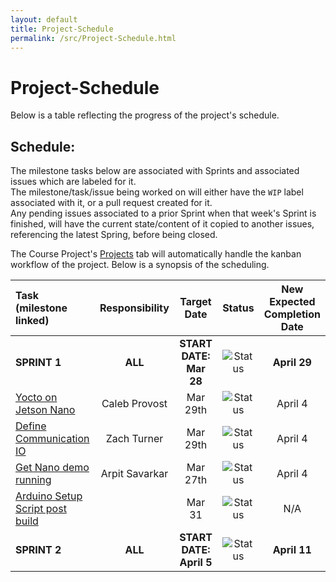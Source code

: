 ```yaml
---
layout: default
title: Project-Schedule
permalink: /src/Project-Schedule.html
---
```


# **Project-Schedule**
Below is a table reflecting the progress of the project's schedule.  
  

## Schedule:  
The milestone tasks below are associated with Sprints and associated issues which are labeled for it.  
The milestone/task/issue being worked on will either have the `WIP` label associated with it, or a pull request created for it.  
Any pending issues associated to a prior Sprint when that week's Sprint is finished, will have the current state/content of it copied to another issues, referencing the latest Spring, before being closed.   


The Course Project's [Projects](https://github.com/AESD-Course-Project/AESD-Course-Project.github.io/projects/1) tab will automatically handle the kanban workflow of the project. Below is a synopsis of the scheduling.    
   
|  Task (milestone linked)  |     Responsibility     |     Target Date     |     Status |     New Expected<br/>Completion Date     |
|            :---           |         :----:         |        :----:       |    :----:    |                  :----:                  |
| **SPRINT 1**              |          **ALL**       | **START DATE: Mar 28** | ![Status](https://img.shields.io/github/milestones/progress/AESD-Course-Project/AESD-Course-Project.github.io/1?label=&style=for-the-badge) | **April 29** || [Yocto on Jetson Nano](https://github.com/AESD-Course-Project/AESD-Course-Project.github.io/issues/5)                                         | Caleb Provost  | Mar 29th | :heavy_plus_sign: | April 4 |
| [Yocto on Jetson Nano](https://github.com/AESD-Course-Project/AESD-Course-Project.github.io/issues/5)                                         | Caleb Provost  | Mar 29th | ![Status](https://img.shields.io/github/issues/detail/label/AESD-Course-Project/AESD-Course-Project.github.io/5?label=&style=for-the-badge) | April 4 |
| [Define Communication IO](https://github.com/AESD-Course-Project/AESD-Course-Project.github.io/issues/7)    | Zach Turner    | Mar 29th | ![Status](https://img.shields.io/github/issues/detail/label/AESD-Course-Project/AESD-Course-Project.github.io/7?label=&style=for-the-badge) | April 4 |
| [Get Nano demo running](https://github.com/AESD-Course-Project/AESD-Course-Project.github.io/issues/6)                     | Arpit Savarkar | Mar 27th | ![Status](https://img.shields.io/github/issues/detail/label/AESD-Course-Project/AESD-Course-Project.github.io/6?label=&style=for-the-badge) | April 4 |
| [Arduino Setup Script post build](https://github.com/AESD-Course-Project/AESD-Course-Project.github.io/issues/4)    |  | Mar 31 | ![Status](https://img.shields.io/github/issues/detail/label/AESD-Course-Project/AESD-Course-Project.github.io/4?label=&style=for-the-badge) | N/A |
| **SPRINT 2**                                       | **ALL** | **START DATE: April 5** | ![Status](https://img.shields.io/github/milestones/progress/AESD-Course-Project/AESD-Course-Project.github.io/2?label=&style=for-the-badge) | **April 11** |
